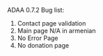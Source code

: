 ADAA 0.7.2
Bug list:
1. Contact page validation
2. Main page N/A in armenian
3. No Error Page
4. No donation page